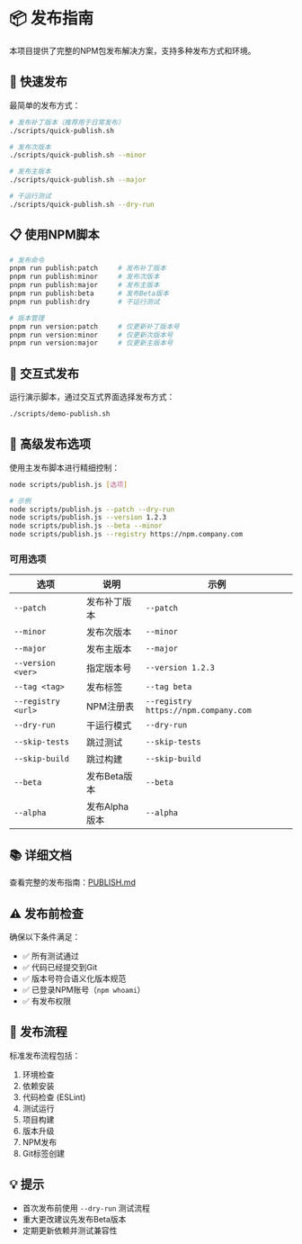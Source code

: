 # 📦 发布指南

本项目提供了完整的NPM包发布解决方案，支持多种发布方式和环境。

## 🚀 快速发布

最简单的发布方式：

```bash
# 发布补丁版本（推荐用于日常发布）
./scripts/quick-publish.sh

# 发布次版本
./scripts/quick-publish.sh --minor

# 发布主版本  
./scripts/quick-publish.sh --major

# 干运行测试
./scripts/quick-publish.sh --dry-run
```

## 📋 使用NPM脚本

```bash
# 发布命令
pnpm run publish:patch     # 发布补丁版本
pnpm run publish:minor     # 发布次版本
pnpm run publish:major     # 发布主版本
pnpm run publish:beta      # 发布Beta版本
pnpm run publish:dry       # 干运行测试

# 版本管理
pnpm run version:patch     # 仅更新补丁版本号
pnpm run version:minor     # 仅更新次版本号
pnpm run version:major     # 仅更新主版本号
```

## 🎯 交互式发布

运行演示脚本，通过交互式界面选择发布方式：

```bash
./scripts/demo-publish.sh
```

## 🔧 高级发布选项

使用主发布脚本进行精细控制：

```bash
node scripts/publish.js [选项]

# 示例
node scripts/publish.js --patch --dry-run
node scripts/publish.js --version 1.2.3
node scripts/publish.js --beta --minor
node scripts/publish.js --registry https://npm.company.com
```

### 可用选项

| 选项 | 说明 | 示例 |
|------|------|------|
| `--patch` | 发布补丁版本 | `--patch` |
| `--minor` | 发布次版本 | `--minor` |
| `--major` | 发布主版本 | `--major` |
| `--version <ver>` | 指定版本号 | `--version 1.2.3` |
| `--tag <tag>` | 发布标签 | `--tag beta` |
| `--registry <url>` | NPM注册表 | `--registry https://npm.company.com` |
| `--dry-run` | 干运行模式 | `--dry-run` |
| `--skip-tests` | 跳过测试 | `--skip-tests` |
| `--skip-build` | 跳过构建 | `--skip-build` |
| `--beta` | 发布Beta版本 | `--beta` |
| `--alpha` | 发布Alpha版本 | `--alpha` |

## 📚 详细文档

查看完整的发布指南：[PUBLISH.md](./PUBLISH.md)

## ⚠️ 发布前检查

确保以下条件满足：

- ✅ 所有测试通过
- ✅ 代码已经提交到Git
- ✅ 版本号符合语义化版本规范
- ✅ 已登录NPM账号（`npm whoami`）
- ✅ 有发布权限

## 🔄 发布流程

标准发布流程包括：

1. 环境检查
2. 依赖安装
3. 代码检查 (ESLint)
4. 测试运行
5. 项目构建
6. 版本升级
7. NPM发布
8. Git标签创建

## 💡 提示

- 首次发布前使用 `--dry-run` 测试流程
- 重大更改建议先发布Beta版本
- 定期更新依赖并测试兼容性